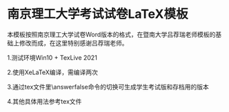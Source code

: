 # 南京理工大学考试试卷LaTeX模板
本模板按照南京理工大学试卷Word版本的格式，在暨南大学吕荐瑞老师模板的基础上修改而成，在这里特别感谢吕荐瑞老师。

1.测试环境Win10 + TexLive 2021

2.使用XeLaTeX编译，需编译两次

3.通过tex文件里\answerfalse命令的切换可生成学生考试版和存档用的版本

4.其他具体用法参考tex文件
